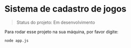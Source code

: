 # Sistema de cadastro de jogos
> Status do projeto: Em desenvolvimento

Para rodar esse projeto na sua máquina, por favor digite:

````
node app.js
````
